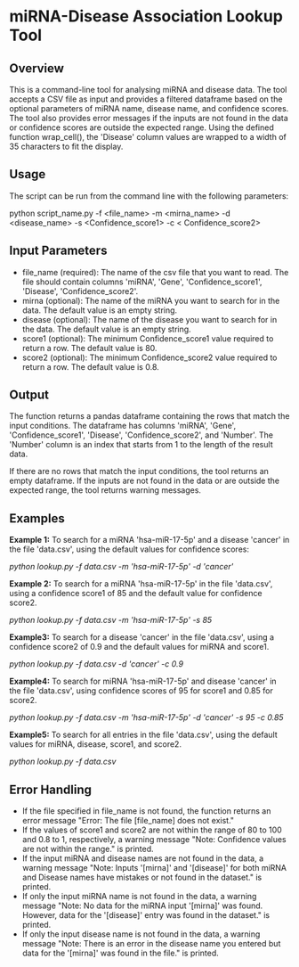 # miRNA-Disease Association Lookup Tool

## **Overview**

This is a command-line tool for analysing miRNA and disease data. The tool accepts a CSV file as input and provides a filtered dataframe based on the optional parameters of miRNA name, disease name, and confidence scores. The tool also provides error messages if the inputs are not found in the data or confidence scores are outside the expected range. Using the defined function wrap_cell(), the 'Disease' column values are wrapped to a width of 35 characters to fit the display.

## **Usage**

The script can be run from the command line with the following parameters:

python script_name.py -f \<file_name\> -m \<mirna_name\> -d \<disease_name\> -s \<Confidence_score1\> -c \< Confidence_score2\>

## **Input Parameters**

-   file_name (required): The name of the csv file that you want to read. The file should contain columns 'miRNA', 'Gene', 'Confidence_score1', 'Disease', 'Confidence_score2'.
-   mirna (optional): The name of the miRNA you want to search for in the data. The default value is an empty string.
-   disease (optional): The name of the disease you want to search for in the data. The default value is an empty string.
-   score1 (optional): The minimum Confidence_score1 value required to return a row. The default value is 80.
-   score2 (optional): The minimum Confidence_score2 value required to return a row. The default value is 0.8.

## **Output**

The function returns a pandas dataframe containing the rows that match the input conditions. The dataframe has columns 'miRNA', 'Gene', 'Confidence_score1', 'Disease', 'Confidence_score2', and 'Number'. The 'Number' column is an index that starts from 1 to the length of the result data.

If there are no rows that match the input conditions, the tool returns an empty dataframe. If the inputs are not found in the data or are outside the expected range, the tool returns warning messages.

## **Examples**

**Example 1:** To search for a miRNA 'hsa-miR-17-5p' and a disease 'cancer' in the file 'data.csv', using the default values for confidence scores:

*python lookup.py -f data.csv -m 'hsa-miR-17-5p' -d 'cancer'*

**Example 2:** To search for a miRNA 'hsa-miR-17-5p' in the file 'data.csv', using a confidence score1 of 85 and the default value for confidence score2.

*python lookup.py -f data.csv -m 'hsa-miR-17-5p' -s 85*

**Example3:** To search for a disease 'cancer' in the file 'data.csv', using a confidence score2 of 0.9 and the default values for miRNA and score1.

*python lookup.py -f data.csv -d 'cancer' -c 0.9*

**Example4:** To search for miRNA 'hsa-miR-17-5p' and disease 'cancer' in the file 'data.csv', using confidence scores of 95 for score1 and 0.85 for score2.

*python lookup.py -f data.csv -m 'hsa-miR-17-5p' -d 'cancer' -s 95 -c 0.85*

**Example5:** To search for all entries in the file 'data.csv', using the default values for miRNA, disease, score1, and score2.

*python lookup.py -f data.csv*

## **Error Handling**

-   If the file specified in file_name is not found, the function returns an error message "Error: The file [file_name] does not exist."
-   If the values of score1 and score2 are not within the range of 80 to 100 and 0.8 to 1, respectively, a warning message "Note: Confidence values are not within the range." is printed.
-   If the input miRNA and disease names are not found in the data, a warning message "Note: Inputs '[mirna]' and '[disease]' for both miRNA and Disease names have mistakes or not found in the dataset." is printed.
-   If only the input miRNA name is not found in the data, a warning message "Note: No data for the miRNA input '[mirna]' was found. However, data for the '[disease]' entry was found in the dataset." is printed.
-   If only the input disease name is not found in the data, a warning message "Note: There is an error in the disease name you entered but data for the '[mirna]' was found in the file." is printed.
